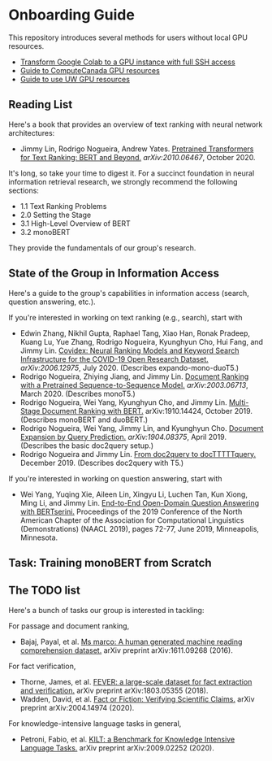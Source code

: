 # Onboarding Guide

This repository introduces several methods for users without local GPU resources.

+ [Transform Google Colab to a GPU instance with full SSH access](docs/colab-instructions.md)
+ [Guide to ComputeCanada GPU resources](docs/cc-guide.md)
+ [Guide to use UW GPU resources](docs/school-gpu.md)

## Reading List
Here's a book that provides an overview of text ranking with neural network architectures:

+ Jimmy Lin, Rodrigo Nogueira, Andrew Yates. [Pretrained Transformers for Text Ranking: BERT and Beyond.](https://arxiv.org/abs/2010.06467) _arXiv:2010.06467_, October 2020.

It's long, so take your time to digest it.
For a succinct foundation in neural information retrieval research, we strongly recommend the following sections:

- 1.1 Text Ranking Problems
- 2.0 Setting the Stage
- 3.1 High-Level Overview of BERT
- 3.2 monoBERT

They provide the fundamentals of our group's research.

## State of the Group in Information Access

Here's a guide to the group's capabilities in information access (search, question answering, etc.).

If you're interested in working on text ranking (e.g., search), start with

+ Edwin Zhang, Nikhil Gupta, Raphael Tang, Xiao Han, Ronak Pradeep, Kuang Lu, Yue Zhang, Rodrigo Nogueira, Kyunghyun Cho, Hui Fang, and Jimmy Lin. [Covidex: Neural Ranking Models and Keyword Search Infrastructure for the COVID-19 Open Research Dataset.](https://arxiv.org/abs/2007.07846) _arXiv:2006.12975_, July 2020. (Describes expando-mono-duoT5.)
+ Rodrigo Nogueira, Zhiying Jiang, and Jimmy Lin. [Document Ranking with a Pretrained Sequence-to-Sequence Model.](https://arxiv.org/abs/2003.06713) _arXiv:2003.06713_, March 2020. (Describes monoT5.)
+ Rodrigo Nogueira, Wei Yang, Kyunghyun Cho, and Jimmy Lin. [Multi-Stage Document Ranking with BERT.](https://arxiv.org/abs/1910.14424) arXiv:1910.14424, October 2019. (Describes monoBERT and duoBERT.)
+ Rodrigo Nogueira, Wei Yang, Jimmy Lin, and Kyunghyun Cho. [Document Expansion by Query Prediction.](https://arxiv.org/abs/1904.08375) _arXiv:1904.08375_, April 2019. (Describes the basic doc2query setup.)
+ Rodrigo Nogueira and Jimmy Lin. [From doc2query to docTTTTTquery.](https://cs.uwaterloo.ca/~jimmylin/publications/Nogueira_Lin_2019_docTTTTTquery-v2.pdf) December 2019. (Describes doc2query with T5.)

If you're interested in working on question answering, start with

+ Wei Yang, Yuqing Xie, Aileen Lin, Xingyu Li, Luchen Tan, Kun Xiong, Ming Li, and Jimmy Lin. [End-to-End Open-Domain Question Answering with BERTserini.](https://www.aclweb.org/anthology/N19-4013/) Proceedings of the 2019 Conference of the North American Chapter of the Association for Computational Linguistics (Demonstrations) (NAACL 2019), pages 72-77, June 2019, Minneapolis, Minnesota.

## Task: Training monoBERT from Scratch


## The TODO list

Here's a bunch of tasks our group is interested in tackling:

For passage and document ranking,

+ Bajaj, Payal, et al. [Ms marco: A human generated machine reading comprehension dataset.](https://microsoft.github.io/msmarco/) arXiv preprint arXiv:1611.09268 (2016). 

For fact verification,

+ Thorne, James, et al. [FEVER: a large-scale dataset for fact extraction and verification.](https://arxiv.org/abs/1803.05355) arXiv preprint arXiv:1803.05355 (2018).
+ Wadden, David, et al. [Fact or Fiction: Verifying Scientific Claims.](https://arxiv.org/abs/2004.14974) arXiv preprint arXiv:2004.14974 (2020).

For knowledge-intensive language tasks in general,

+ Petroni, Fabio, et al. [KILT: a Benchmark for Knowledge Intensive Language Tasks.](https://arxiv.org/abs/2009.02252) arXiv preprint arXiv:2009.02252 (2020).
